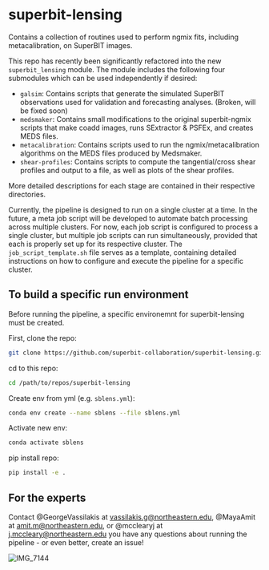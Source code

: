 # superbit-lensing
Contains a collection of routines used to perform ngmix fits, including metacalibration, on SuperBIT images.

This repo has recently been significantly refactored into the new `superbit_lensing` module. The module includes the following four submodules which can be used independently if desired:

  - `galsim`: Contains scripts that generate the simulated SuperBIT observations used for validation and forecasting analyses. (Broken, will be fixed soon)
  - `medsmaker`: Contains small modifications to the original superbit-ngmix scripts that make coadd images, runs SExtractor & PSFEx, and creates MEDS files.
  - `metacalibration`: Contains scripts used to run the ngmix/metacalibration algorithms on the MEDS files produced by Medsmaker.
  - `shear-profiles`: Contains scripts to compute the tangential/cross shear profiles and output to a file, as well as plots of the shear profiles.

More detailed descriptions for each stage are contained in their respective directories.

Currently, the pipeline is designed to run on a single cluster at a time. In the future, a meta job script will be developed to automate batch processing across multiple clusters. For now, each job script is configured to process a single cluster, but multiple job scripts can run simultaneously, provided that each is properly set up for its respective cluster. The `job_script_template.sh` file serves as a template, containing detailed instructions on how to configure and execute the pipeline for a specific cluster.


## To build a specific run environment
Before running the pipeline, a specific environemnt for superbit-lensing must be created.

First, clone the repo:
```bash
git clone https://github.com/superbit-collaboration/superbit-lensing.git
```

cd to this repo:
```bash
cd /path/to/repos/superbit-lensing
```

Create env from yml (e.g. `sblens.yml`):
```bash
conda env create --name sblens --file sblens.yml
```

Activate new env:
```bash
conda activate sblens
```

pip install repo:
```bash
pip install -e . 
```

## For the experts

Contact @GeorgeVassilakis at vassilakis.g@northeastern.edu, @MayaAmit at amit.m@northeastern.edu, or @mcclearyj at j.mccleary@northeastern.edu you have any questions about running the pipeline - or even better, create an issue!

![IMG_7144](https://github.com/user-attachments/assets/8a028b03-fdaa-4fbc-a602-c739941cd503)


